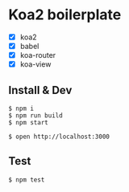 Koa2 boilerplate
======

- [x] koa2
- [x] babel
- [x] koa-router
- [x] koa-view

## Install & Dev

```
$ npm i
$ npm run build
$ npm start

$ open http://localhost:3000
```

## Test

```
$ npm test
```
